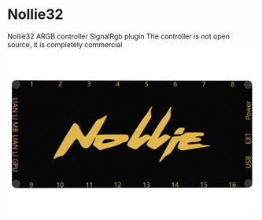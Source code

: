 # Nollie32
Nollie32 ARGB controller SignalRgb plugin
The controller is not open source, it is completely commercial
![image](image/32CH.1.png)
